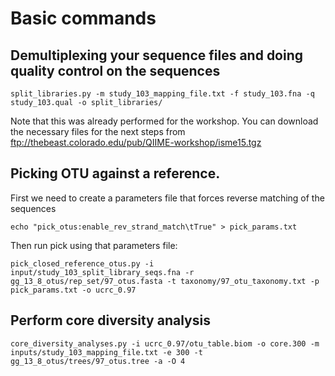 # Basic commands

## Demultiplexing your sequence files and doing quality control on the sequences

`split_libraries.py -m study_103_mapping_file.txt -f study_103.fna -q study_103.qual -o split_libraries/`

Note that this was already performed for the workshop. You can download the necessary files for the next steps from ftp://thebeast.colorado.edu/pub/QIIME-workshop/isme15.tgz

## Picking OTU against a reference.

First we need to create a parameters file that forces reverse matching of the sequences

`echo "pick_otus:enable_rev_strand_match\tTrue" > pick_params.txt`

Then run pick using that parameters file:

```
pick_closed_reference_otus.py -i input/study_103_split_library_seqs.fna -r gg_13_8_otus/rep_set/97_otus.fasta -t taxonomy/97_otu_taxonomy.txt -p pick_params.txt -o ucrc_0.97
```

## Perform core diversity analysis

```
core_diversity_analyses.py -i ucrc_0.97/otu_table.biom -o core.300 -m inputs/study_103_mapping_file.txt -e 300 -t gg_13_8_otus/trees/97_otus.tree -a -O 4
```
